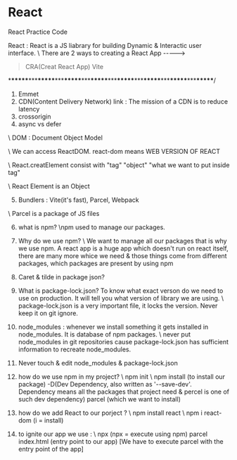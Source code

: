 # React

React Practice Code

React : React is a JS liabrary for building Dynamic & Interactic user interface.
\\ There are 2 ways to creating a React App ----->

> CRA(Creat React App)
> Vite

\***\*\*\*\*\***\*\*\***\*\*\*\*\***\*\*\***\*\*\*\*\***\*\*\***\*\*\*\*\***\*\*\***\*\*\*\*\***\*\*\***\*\*\*\*\***\*\*\***\*\*\*\*\***\*\*\***\*\*\*\*\***/

1. Emmet
2. CDN(Content Delivery Network) link : The mission of a CDN is to reduce latency
3. crossorigin
4. async vs defer

\\ DOM : Document Object Model

\\ We can access ReactDOM. react-dom means WEB VERSION OF REACT

\\ React.creatElement consist with "tag" "object" "what we want to put inside tag"

\\ React Element is an Object

5. Bundlers : Vite(it's fast), Parcel, Webpack

\\ Parcel is a package of JS files

6. what is npm?
   \\npm used to manage our packages.

7. Why do we use npm?
   \\ We want to manage all our packages that is why we use npm. A react app is a huge app which doesn't run on react itself, there are many more whice we need & those things come from different packages, which packages are present by using npm

8. Caret & tilde in package json?

9. What is package-lock.json?
   To know what exact verson do we need to use on production.
   It will tell you what version of library we are using.
   \\ package-lock.json is a very important file, it locks the version. Never keep it on git ignore.

10. node_modules : whenever we install something it gets installed in node_modules. It is database of npm packages.
    \\ never put node_modules in git repositories cause package-lock.json has sufficient information to recreate node_modules.

11. Never touch & edit node_modules & package-lock.json

12. how do we use npm in my project?
    \\ npm init
    \\ npm install (to install our package) -D(Dev Dependency, also written as '--save-dev'. Dependency means all the packages that project need & percel is one of such dev dependency) parcel (which we want to install)

13. how do we add React to our porject ?
    \\ npm install react
    \\ npm i react-dom (i = install)

14. to ignite our app we use :
    \\ npx (npx = execute using npm) parcel index.html (entry point to our app) [We have to execute parcel with the entry point of the app]
